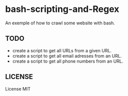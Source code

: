bash-scripting-and-Regex
========================

An exemple of how to crawl some website with bash.

## TODO

- create a script to get all URLs from a given URL.
- create a script to get all email adresses from an URL.
- create a script to get all phone numbers from an URL.

## LICENSE

License MIT
